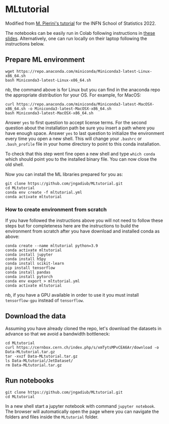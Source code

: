 # MLtutorial

Modified from [M. Pierini's tutorial](https://github.com/pierinim/tutorials/tree/master/GGI_Jan2021) for the INFN School of Statistics 2022.

The notebooks can be easily run in Colab following instructions in [these slides](https://github.com/jngadiub/MLtutorial/blob/master/Slides/Tutorial_Colab.pdf). Alternatively, one can run locally on their laptop following the instructions below.

## Prepare ML environment

```
wget https://repo.anaconda.com/miniconda/Miniconda3-latest-Linux-x86_64.sh
bash Miniconda3-latest-Linux-x86_64.sh
```

nb, the command above is for Linux but you can find in the anaconda repo the appropriate distribution for your OS. For example, for MacOS:

```
curl https://repo.anaconda.com/miniconda/Miniconda3-latest-MacOSX-x86_64.sh -o Miniconda3-latest-MacOSX-x86_64.sh
bash Miniconda3-latest-MacOSX-x86_64.sh
```

Answer `yes` to first question to accept license terms.
For the second question about the installation path be sure you insert a path where you have enough space.
Answer `yes` to last question to initialize the environment every time you open a new shell.
This will change your `.bashrc` or `.bash_profile` file in your home directory to point to this conda installation.

To check that this step went fine open a new shell and type `which conda` which should point you to the installed binary file. You can now close the old shell.

Now you can install the ML libraries prepared for you as:

```
git clone https://github.com/jngadiub/MLtutorial.git
cd MLtutorial
conda env create -f mltutorial.yml
conda activate mltutorial
```

### How to create environment from scratch

If you have followed the instructions above you will not need to follow these steps but for completeness here are the instructions to build the environment from scratch after you have download and installed conda as above:

```
conda create --name mltutorial python=3.9
conda activate mltutorial
conda install jupyter
conda install h5py
conda install scikit-learn
pip install tensorflow
conda install pandas
conda install pytorch
conda env export > mltutorial.yml
conda activate mltutorial
```

nb, if you have a GPU available in order to use it you must install `tensorflow-gpu` instead of `tensorflow`.

## Download the data

Assuming you have already cloned the repo, let's download the datasets in advance so that we avoid a bandwidth bottleneck:

```
cd MLtutorial
curl https://cernbox.cern.ch/index.php/s/xmTytsMPvCEA6Ar/download -o Data-MLtutorial.tar.gz
tar -xvzf Data-MLtutorial.tar.gz 
ls Data-MLtutorial/JetDataset/
rm Data-MLtutorial.tar.gz 
```

## Run notebooks

```
git clone https://github.com/jngadiub/MLtutorial.git
cd MLtutorial
```

In a new shell start a jupyter notebook with command `jupyter notebook`. The browser will automatically open the page where you can navigate the folders and files inside the `MLtutorial` folder.




